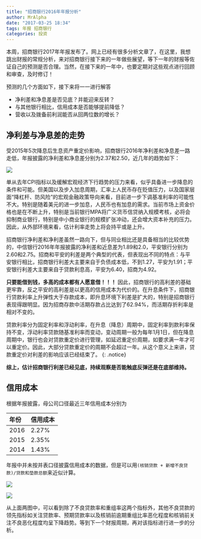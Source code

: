 ```yaml
---
title: "招商银行2016年年报分析"
author: MrAlpha
date: "2017-03-25 18:34"
tags: 年报 招商银行
categories: 投资
---
```


本周，招商银行2017年年报发布了。网上已经有很多分析文章了，在这里，我想跳出财报的常规分析，来对招商银行接下来的一年做些展望，等下一年的财报等佐证自己的预测是否合理。当然，在接下来的一年中，也要定期对这些观点进行回顾和审查，及时修订！

预测的几个方面如下，接下来将一一进行解答

- 净利差和净息差是否见底？并能迎来反转？
- 与其他银行相比，信用成本是否能够提前降低？
- 营收以及拨备前利润能否从回两位数的增长？

## 净利差与净息差的走势

受2015年5次降息后生息资产重定价影响，招商银行2016年净利差和净息差一路走低，年报披露的净利差和净息差分别为2.37和2.50，近几年的趋势如下：

![](http://7xonmk.com1.z0.glb.clouddn.com/2017-03-25_19-35-15.png)

单从去年CPI指标以及缓解宏观经济下行趋势的压力来看，似乎具备进一步降息的条件和可能。但美国以及步入加息周期，汇率上人民币存在贬值压力，以及国家层面“降杠杆、防风险”的宏观金融政策导向来看，目前进一步下调基准利率的可能性不大。特别是随着美元的进一步加息，人民币也有加息的需求。当前市场上资金价格也是在不断上升，特别是当前银行MPA将广义货币信贷纳入规模考核，必将会抑制商业银行，特别是中小商业银行的规模扩张冲动，还会增大资本补充的压力。因此，从外部环境来看，估计利率走势上将会持平或是上升。

招商银行净利差和净利差虽然一路向下，但与同业相比还是具备相当的比较优势的，中信银行2016年年报披露的净利差和近息差为1.89和2.0，平安银行分别为2.60和2.75。招商和平安的利差是两个典型的代表，但表现出不同的特点：与平安银行相比，招商银行利差大主要来自于负债成本低，不到1.27，平安为1.91；平安银行利差大主要来自于贷款利息高，平安为6.40，招商为4.92。

**只要能借到钱，多高的成本都有人愿意借！！！** 因此，招商银行的高利差的基础更牢靠，反之平安的高利差是以更高的信用成本为代价的。在升息条件下，招商银行贷款利率上升弹性大于存款成本，即升息环境下利差是扩大的，特别是招商银行表现得跟明显。因为招商存款中活期存款占比达到了62.94%，而活期存折利率是相对不变的。

贷款利率分为固定利率和浮动利率，在升息（降息）周期中，固定利率到款利率保持不变，浮动利率贷款随基准利率而变动，变动周期一般为每年1月1日，但在降息周期中，银行也会对贷款重定价进行管理，如延迟重定价周期，如要求满一年才可以重定价。因此，大部分贷款重定价的周期不会超过一年。从这个意义上来讲，贷款重定价对利差的影响应该已经结束了。
{: .notice}

**综上，估计招商银行利差已经见底，持续观察是否能触底反弹还是在底部维持。**

## 信用成本

根据年报披露，母公司口径最近三年信用成本分别为

| 年份 | 信用成本 |
| :--  | :------ |
| 2016 | 2.27% |
| 2015 | 2.35% |
| 2014 | 1.43% |

年报中并未按并表口径披露信用成本的数据，但是可以用`(核销贷款 + 新增不良贷款)/贷款和垫款总额`来近似计算。

![](http://7xonmk.com1.z0.glb.clouddn.com/2017-03-29_21-36-09.png)

![](http://7xonmk.com1.z0.glb.clouddn.com/2017-03-29_21-37-34.png)

从上面两图中，可以看到除了不良贷款率和重组率这两个指标外，其他不良贷款的领先指标如关注贷款率、预期贷款率以及核销前逾期重组比率恶化程度和核销前关注不良恶化程度均呈下降趋势。等到下一个财报周期，再对该指标进行进一步的分析。
